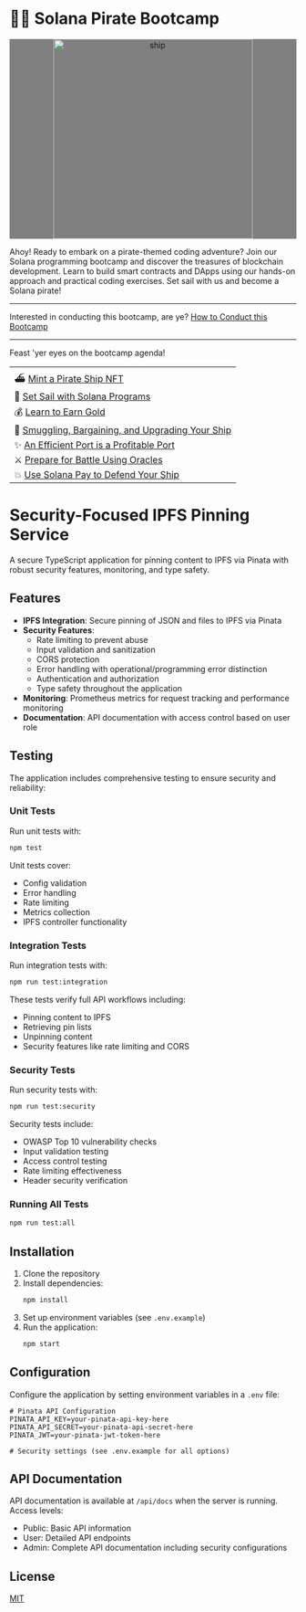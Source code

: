 # 🏴‍☠️ Solana Pirate Bootcamp

<p width="full" margin="auto" align="center" style = "background:gray"><img src="https://raw.githubusercontent.com/solana-developers/pirate-bootcamp/main/assets/ship-fire-1.png" alt="ship" width="350" margin="auto" align="center" bg="white"/></p>

Ahoy! Ready to embark on a pirate-themed coding adventure? Join our Solana programming bootcamp and discover the treasures of blockchain development. Learn to build smart contracts and DApps using our hands-on approach and practical coding exercises. Set sail with us and become a Solana pirate!

---

Interested in conducting this bootcamp, are ye?
[How to Conduct this Bootcamp](./setup/README.md)

---

Feast 'yer eyes on the bootcamp agenda!

||
| --- |
| ⛴️ [Mint a Pirate Ship NFT](./quest-1/) |
| 🌊 [Set Sail with Solana Programs](./quest-2/) |
| 💰 [Learn to Earn Gold](./quest-3/) |
| 💎 [Smuggling, Bargaining, and Upgrading Your Ship](./quest-4/) |
| ✨ [An Efficient Port is a Profitable Port](./quest-5/) |
| ⚔️ [Prepare for Battle Using Oracles](./quest-6/) |
| 💥 [Use Solana Pay to Defend Your Ship](./quest-7/) |

# Security-Focused IPFS Pinning Service

A secure TypeScript application for pinning content to IPFS via Pinata with robust security features, monitoring, and type safety.

## Features

- **IPFS Integration**: Secure pinning of JSON and files to IPFS via Pinata
- **Security Features**:
  - Rate limiting to prevent abuse
  - Input validation and sanitization
  - CORS protection
  - Error handling with operational/programming error distinction
  - Authentication and authorization
  - Type safety throughout the application
- **Monitoring**: Prometheus metrics for request tracking and performance monitoring
- **Documentation**: API documentation with access control based on user role

## Testing

The application includes comprehensive testing to ensure security and reliability:

### Unit Tests

Run unit tests with:

```bash
npm test
```

Unit tests cover:
- Config validation
- Error handling
- Rate limiting
- Metrics collection
- IPFS controller functionality

### Integration Tests

Run integration tests with:

```bash
npm run test:integration
```

These tests verify full API workflows including:
- Pinning content to IPFS
- Retrieving pin lists
- Unpinning content
- Security features like rate limiting and CORS

### Security Tests

Run security tests with:

```bash
npm run test:security
```

Security tests include:
- OWASP Top 10 vulnerability checks
- Input validation testing
- Access control testing
- Rate limiting effectiveness
- Header security verification

### Running All Tests

```bash
npm run test:all
```

## Installation

1. Clone the repository
2. Install dependencies:
   ```bash
   npm install
   ```
3. Set up environment variables (see `.env.example`)
4. Run the application:
   ```bash
   npm start
   ```

## Configuration

Configure the application by setting environment variables in a `.env` file:

```
# Pinata API Configuration
PINATA_API_KEY=your-pinata-api-key-here
PINATA_API_SECRET=your-pinata-api-secret-here
PINATA_JWT=your-pinata-jwt-token-here

# Security settings (see .env.example for all options)
```

## API Documentation

API documentation is available at `/api/docs` when the server is running. Access levels:
- Public: Basic API information
- User: Detailed API endpoints
- Admin: Complete API documentation including security configurations

## License

[MIT](LICENSE)
